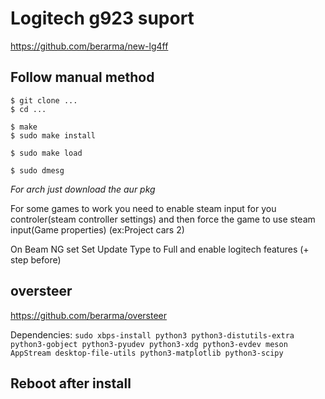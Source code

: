 # Logitech g923 suport
https://github.com/berarma/new-lg4ff

## Follow manual method
```
$ git clone ...
$ cd ...

$ make
$ sudo make install

$ sudo make load

$ sudo dmesg
```
*For arch just download the aur pkg*

For some games to work you need to enable steam input for you controler(steam controller settings) and then force the game to use steam input(Game properties) (ex:Project cars 2)

On Beam NG set Set Update Type to Full and enable logitech features (+ step before)

## oversteer
https://github.com/berarma/oversteer

Dependencies:
``sudo xbps-install python3 python3-distutils-extra python3-gobject python3-pyudev python3-xdg python3-evdev meson AppStream desktop-file-utils python3-matplotlib python3-scipy``


## Reboot after install
